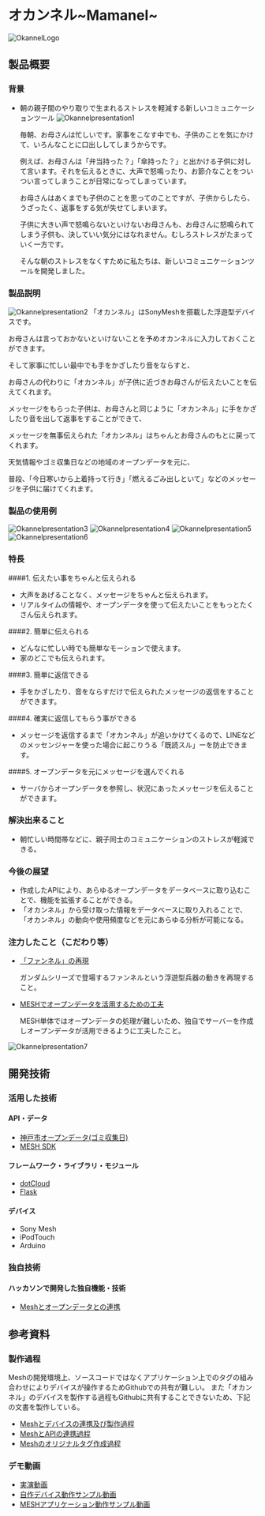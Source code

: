 # オカンネル~Mamanel~
![OkannelLogo](/Promotion/Images/Presentation/Mananel_slide_1.png)

## 製品概要
### 背景
* 朝の親子間のやり取りで生まれるストレスを軽減する新しいコミュニケーションツール
![Okannelpresentation1](/Promotion/Images/Presentation/Mananel_slide_2.png)

   毎朝、お母さんは忙しいです。家事をこなす中でも、子供のことを気にかけて、いろんなことに口出ししてしまうからです。

   例えば、お母さんは「弁当持った？」「傘持った？」と出かける子供に対して言います。それを伝えるときに、大声で怒鳴ったり、お節介なことをついつい言ってしまうことが日常になってしまっています。

   お母さんはあくまでも子供のことを思ってのことですが、子供からしたら、うざったく、返事をする気が失せてしまいます。

   子供に大きい声で怒鳴らないといけないお母さんも、お母さんに怒鳴られてしまう子供も、決していい気分にはなれません。むしろストレスがたまっていく一方です。

   そんな朝のストレスをなくすために私たちは、新しいコミュニケーションツールを開発しました。

### 製品説明
![Okannelpresentation2](/Promotion/Images/Presentation/Mananel_slide_3.png)
   「オカンネル」はSonyMeshを搭載した浮遊型デバイスです。

   お母さんは言っておかないといけないことを予めオカンネルに入力しておくことができます。

   そして家事に忙しい最中でも手をかざしたり音をならすと、

   お母さんの代わりに「オカンネル」が子供に近づきお母さんが伝えたいことを伝えてくれます。

   メッセージをもらった子供は、お母さんと同じように「オカンネル」に手をかざしたり音を出して返事をすることができて、

   メッセージを無事伝えられた「オカンネル」はちゃんとお母さんのもとに戻ってくれます。

   天気情報やゴミ収集日などの地域のオープンデータを元に、

   普段、「今日寒いから上着持って行き」「燃えるごみ出しといて」などのメッセージを子供に届けてくれます。

### 製品の使用例
![Okannelpresentation3](/Promotion/Images/Presentation/Mananel_slide_4.png)
![Okannelpresentation4](/Promotion/Images/Presentation/Mananel_slide_5.png)
![Okannelpresentation5](/Promotion/Images/Presentation/Mananel_slide_6.png)
![Okannelpresentation6](/Promotion/Images/Presentation/Mananel_slide_7.png)

### 特長
####1. 伝えたい事をちゃんと伝えられる
   * 大声をあげることなく、メッセージをちゃんと伝えられます。
   * リアルタイムの情報や、オープンデータを使って伝えたいことをもっとたくさん伝えられます。

####2. 簡単に伝えられる
   * どんなに忙しい時でも簡単なモーションで使えます。
   * 家のどこでも伝えられます。

####3. 簡単に返信できる
   * 手をかざしたり、音をならすだけで伝えられたメッセージの返信をすることができます。

####4. 確実に返信してもらう事ができる
   * メッセージを返信するまで「オカンネル」が追いかけてくるので、LINEなどのメッセンジャーを使った場合に起こりうる「既読スル」ーを防止できます。

####5. オープンデータを元にメッセージを選んでくれる
   * サーバからオープンデータを参照し、状況にあったメッセージを伝えることができます。

### 解決出来ること
   * 朝忙しい時間帯などに、親子同士のコミュニケーションのストレスが軽減できる。

### 今後の展望
   * 作成したAPIにより、あらゆるオープンデータをデータベースに取り込むことで、機能を拡張することができる。
   * 「オカンネル」から受け取った情報をデータベースに取り入れることで、「オカンネル」の動向や使用頻度などを元にあらゆる分析が可能になる。

### 注力したこと（こだわり等）
   * [「ファンネル」の再現](/Promotion/developLog_Device.md)

      ガンダムシリーズで登場するファンネルという浮遊型兵器の動きを再現すること。

   * [MESHでオープンデータを活用するための工夫](/Promotion/developLog_Software_Web_API.md)

      MESH単体ではオープンデータの処理が難しいため、独自でサーバーを作成しオープンデータが活用できるように工夫したこと。
   
![Okannelpresentation7](/Promotion/Images/Presentation/Mananel_slide_8.png)

## 開発技術
### 活用した技術
#### API・データ
   * [神戸市オープンデータ(ゴミ収集日)](http://www.city.kobe.lg.jp/information/opendata/catalogue.html)
   * [MESH SDK](https://meshprj.com/sdk/) 

#### フレームワーク・ライブラリ・モジュール
   * [dotCloud](https://www.dotcloud.com/)
   * [Flask](http://flask.pocoo.org/)

#### デバイス
   * Sony Mesh
   * iPodTouch
   * Arduino

### 独自技術
#### ハッカソンで開発した独自機能・技術
   * [Meshとオープンデータとの連携](/Promotion/developLog_Software_Web_API.md)

## 参考資料
### 製作過程
   Meshの開発環境上、ソースコードではなくアプリケーション上でのタグの組み合わせによりデバイスが操作するためGithubでの共有が難しい。
   また「オカンネル」のデバイスを製作する過程もGithubに共有することできないため、下記の文書を製作している。
   * [Meshとデバイスの連携及び製作過程](/Promotion/developLog_Device.md)
   * [MeshとAPIの連携過程](/Promotion/developLog_Software_Web_API.md)
   * [Meshのオリジナルタグ作成過程](/Promotion/developLog_Software_Web_API.md)
   
### デモ動画
   * [実演動画](https://www.youtube.com/watch?v=T6NIvaxfhoc)
   * [自作デバイス動作サンプル動画](https://www.youtube.com/watch?v=JCudKifrum4)
   * [MESHアプリケーション動作サンプル動画](https://www.youtube.com/watch?v=f9rDeFbkYcs)